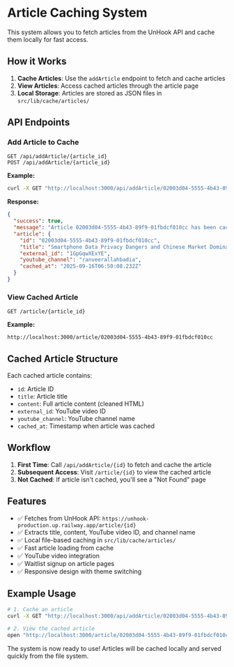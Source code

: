 # Article Caching System

This system allows you to fetch articles from the UnHook API and cache them locally for fast access.

## How it Works

1. **Cache Articles**: Use the `addArticle` endpoint to fetch and cache articles
2. **View Articles**: Access cached articles through the article page
3. **Local Storage**: Articles are stored as JSON files in `src/lib/cache/articles/`

## API Endpoints

### Add Article to Cache
```
GET /api/addArticle/{article_id}
POST /api/addArticle/{article_id}
```

**Example:**
```bash
curl -X GET "http://localhost:3000/api/addArticle/02003d04-5555-4b43-89f9-01fbdcf010cc"
```

**Response:**
```json
{
  "success": true,
  "message": "Article 02003d04-5555-4b43-89f9-01fbdcf010cc has been cached successfully",
  "article": {
    "id": "02003d04-5555-4b43-89f9-01fbdcf010cc",
    "title": "Smartphone Data Privacy Dangers and Chinese Market Dominance",
    "external_id": "1GpGqwXExYE",
    "youtube_channel": "ranveerallahbadia",
    "cached_at": "2025-09-16T06:50:08.232Z"
  }
}
```

### View Cached Article
```
GET /article/{article_id}
```

**Example:**
```
http://localhost:3000/article/02003d04-5555-4b43-89f9-01fbdcf010cc
```

## Cached Article Structure

Each cached article contains:
- `id`: Article ID
- `title`: Article title
- `content`: Full article content (cleaned HTML)
- `external_id`: YouTube video ID
- `youtube_channel`: YouTube channel name
- `cached_at`: Timestamp when article was cached

## Workflow

1. **First Time**: Call `/api/addArticle/{id}` to fetch and cache the article
2. **Subsequent Access**: Visit `/article/{id}` to view the cached article
3. **Not Cached**: If article isn't cached, you'll see a "Not Found" page

## Features

- ✅ Fetches from UnHook API: `https://unhook-production.up.railway.app/article/{id}`
- ✅ Extracts title, content, YouTube video ID, and channel name
- ✅ Local file-based caching in `src/lib/cache/articles/`
- ✅ Fast article loading from cache
- ✅ YouTube video integration
- ✅ Waitlist signup on article pages
- ✅ Responsive design with theme switching

## Example Usage

```bash
# 1. Cache an article
curl -X GET "http://localhost:3000/api/addArticle/02003d04-5555-4b43-89f9-01fbdcf010cc"

# 2. View the cached article
open "http://localhost:3000/article/02003d04-5555-4b43-89f9-01fbdcf010cc"
```

The system is now ready to use! Articles will be cached locally and served quickly from the file system.
